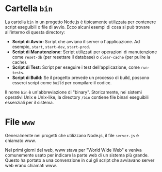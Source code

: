 # Cartella `bin`

La cartella `bin` in un progetto Node.js è tipicamente utilizzata per contenere script eseguibili o file di avvio. Ecco alcuni esempi di cosa si può trovare all'interno di questa directory:

-   **Script di Avvio:** Script che avviano il server o l'applicazione. Ad esempio, `start`, `start-dev`, `start-prod`.
-   **Script di Manutenzione:** Script utilizzati per operazioni di manutenzione come `reset-db` (per resettare il database) o `clear-cache` (per pulire la cache).
-   **Script di Test:** Script per eseguire i test dell'applicazione, come `run-tests`.
-   **Script di Build:** Se il progetto prevede un processo di build, possono esserci script come `build` per compilare il codice.

Il nome `bin` è un'abbreviazione di "binary". Storicamente, nei sistemi operativi Unix e Unix-like, la directory `/bin` contiene file binari eseguibili essenziali per il sistema.

# File `www`

Generalmente nei progetti che utilizzano Node.js, il file `server.js` è chiamato www.

Nei primi giorni del web, www stava per "World Wide Web" e veniva comunemente usato per indicare la parte web di un sistema più grande. Questo ha portato a una convenzione in cui gli script che avviavano server web erano chiamati www.
